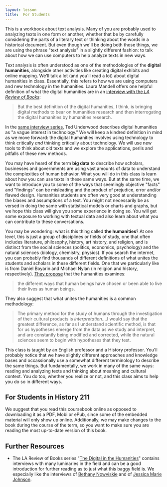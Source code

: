 ```yaml
---
layout: lesson
title:  For Students
---
```

This is a workbook about text analysis. Many of you are probably used to analyzing texts in one form or another, whether that be by carefully considering the parts of a literary text or thinking about the words in a historical document. But even though we'll be doing both those things, we are using the phrase "text analysis" in a slightly different fashion: to talk about how we can use computers to help analyze texts in new ways.

Text analysis is often understood as one of the methodologies of the **digital humanities**, alongside other activities like creating digital exhibits and online mapping. We'll talk a lot \(and you'll read a lot\) about digital humanities in class. Essentially, this refers to how we are using computers and new technology in the humanities. Laura Mandell offers one helpful definition of what the digital humanities are in an [interview with the *LA Review of Books*](https://lareviewofbooks.org/article/digital-humanities-interview-laura-mandell/):

> But the best definition of the digital humanities, I think, is bringing digital methods to bear on humanities research and then interrogating the digital humanities by humanities research.

In the [same interview series](https://lareviewofbooks.org/article/digital-humanities-interview-ted-underwood/), Ted Underwood describes digital humanities as "a vague interest in technology." We will keep a kindred definition in mind as we move forward: the digital humanities involves using technology to think critically _and_ thinking critically about technology. We will use new tools to think about old texts and we explore the applications, perils and pitfalls of these new methods.

You may have heard of the term **big data** to describe how scholars, businesses and governments are using vast amounts of data to understand the complexities of human behavior. What you will do in this class is learn about how you can use texts in these same ways. But at the same time, we want to introduce you to some of the ways that seemingly objective "facts" and "findings" can be misleading and the product of prejudice, error and/or flawed design. Humanities students are often very good at understanding the biases and assumptions of a text. You might not necessarily be as versed in doing the same with statistical models or charts and graphs, but we hope this class will give you some experience in doing so. You will get some exposure to working with textual data and also learn about what you can contribute to these conversations.

You may be wondering: what is this thing called **the humanities**? At one level, this is just a group of disciplines or fields of study, one that often includes literature, philosophy, history, art history, and religion, and is distinct from the social sciences \(politics, economics, psychology\) and the natural sciences \(biology, chemistry, physics\). If you search the internet, you can probably find thousands of different definitions of what unites the students and scholars in these different fields. One that we particularly like is from Daniel Boyarin and Michael Nylan \(in religion and history, respectively\). [They propose](http://www.npr.org/sections/13.7/2015/10/26/452003593/the-humanities-what-s-the-big-idea) that the humanities examines:

> the different ways that human beings have chosen or been able to live their lives as human beings.

They also suggest that what unites the humanities is a common methodology:

> The primary method for the study of humans through the investigation of their cultural products is _interpretation_....I would say that the greatest difference, as far as I understand scientific method, is that for us hypotheses emerge from the data as we study and interpret, and are constantly being modified and corrected, while the natural sciences seem to begin with hypotheses that they test.

This class is taught by an English professor and a History professor.  You'll probably notice that we have slightly different approaches and knowledge bases and occassionally use a somewhat different terminology to describe the same things. But fundamentally, we work in many of the same ways: reading and analyzing texts and thinking about meaning and cultural context. You do too, whether you realize or not, and this class aims to help you do so in different ways.

## For Students in History 211

We suggest that you read this coursebook online as opposed to downloading it as a PDF, Mobi or ePub, since some of the embedded material will only show up online. Additionally, we may make changes to the book during the course of the term, so you want to make sure you are reading the most up-to-date version of this book.

## Further Resources

* The LA Review of Books series "[The Digital in the Humanities](https://lareviewofbooks.org/feature/the-digital-in-the-humanities)" contains interviews with many luminaries in the field and can be a good introduction for further reading as to just what this baggy field is. We especially like the interviews of [Bethany Nowviskie](https://lareviewofbooks.org/article/digital-humanities-interview-bethany-nowviskie) and of [Jessica Marie Johnson](https://lareviewofbooks.org/article/digital-humanities-interview-jessica-marie-johnson).
